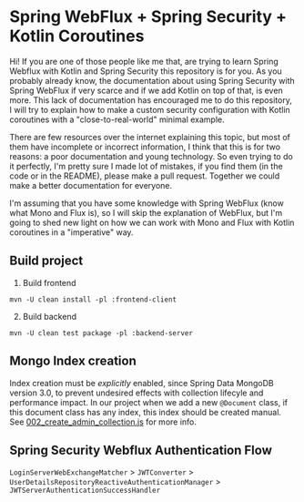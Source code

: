 # Spring WebFlux + Spring Security + Kotlin Coroutines

Hi! If you are one of those people like me that, are trying to learn Spring Webflux with Kotlin and Spring Security 
this repository is for you. As you probably already know, the documentation about using Spring Security with Spring WebFlux 
if very scarce and if we add Kotlin on top of that, is even more. This lack of documentation has encouraged me to do this repository, 
I will try to explain how to make a custom security configuration with Kotlin coroutines with a "close-to-real-world" minimal example.

There are few resources over the internet explaining this topic, but most of them have incomplete or incorrect information, 
I think that this is for two reasons: a poor documentation and young technology. So even trying to do it perfectly, I'm pretty sure 
I made lot of mistakes, if you find them (in the code or in the README), please make a pull request. Together we could make a better documentation for everyone.

I'm assuming that you have some knowledge with Spring WebFlux (know what Mono and Flux is), so I will skip the explanation of WebFlux, 
but I'm going to shed new light on how we can work with Mono and Flux with Kotlin coroutines in a "imperative" way.

## Build project

1. Build frontend

`mvn -U clean install -pl :frontend-client`

2. Build backend

`mvn -U clean test package -pl :backend-server`

## Mongo Index creation

Index creation must be *explicitly* enabled, since Spring Data MongoDB version 3.0, to prevent undesired effects with collection lifecyle and performance impact. In our project when we add a new `@Document` class, if this document class has any index, this index should be created manual. See [002_create_admin_collection.js](/data/mongo/002_create_admin_collection.js) for more info.

## Spring Security Webflux Authentication Flow

`LoginServerWebExchangeMatcher` > `JWTConverter` > `UserDetailsRepositoryReactiveAuthenticationManager` > `JWTServerAuthenticationSuccessHandler`